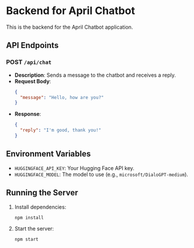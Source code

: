 # Backend for April Chatbot

This is the backend for the April Chatbot application.

## API Endpoints

### POST `/api/chat`
- **Description**: Sends a message to the chatbot and receives a reply.
- **Request Body**:
  ```json
  {
    "message": "Hello, how are you?"
  }
  ```
- **Response**:
  ```json
  {
    "reply": "I'm good, thank you!"
  }
  ```

## Environment Variables
- `HUGGINGFACE_API_KEY`: Your Hugging Face API key.
- `HUGGINGFACE_MODEL`: The model to use (e.g., `microsoft/DialoGPT-medium`).

## Running the Server
1. Install dependencies:
   ```bash
   npm install
   ```
2. Start the server:
   ```bash
   npm start
   ```
